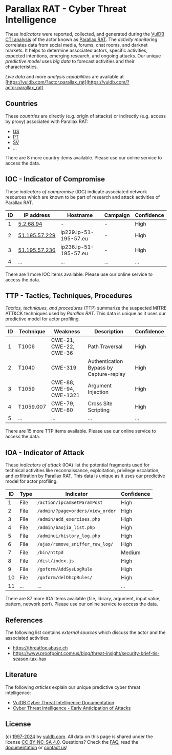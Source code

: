 # Parallax RAT - Cyber Threat Intelligence

These _indicators_ were reported, collected, and generated during the [VulDB CTI analysis](https://vuldb.com/?kb.cti) of the actor known as [Parallax RAT](https://vuldb.com/?actor.parallax_rat). The _activity monitoring_ correlates data from social media, forums, chat rooms, and darknet markets. It helps to determine associated actors, specific activities, expected intentions, emerging research, and ongoing attacks. Our unique _predictive model_ uses _big data_ to forecast activities and their characteristics.

_Live data_ and more _analysis capabilities_ are available at [https://vuldb.com/?actor.parallax_rat](https://vuldb.com/?actor.parallax_rat)

## Countries

These _countries_ are directly (e.g. origin of attacks) or indirectly (e.g. access by proxy) associated with Parallax RAT:

* [US](https://vuldb.com/?country.us)
* [PT](https://vuldb.com/?country.pt)
* [SV](https://vuldb.com/?country.sv)
* ...

There are 8 more country items available. Please use our online service to access the data.

## IOC - Indicator of Compromise

These _indicators of compromise_ (IOC) indicate associated network resources which are known to be part of research and attack activities of Parallax RAT.

ID | IP address | Hostname | Campaign | Confidence
-- | ---------- | -------- | -------- | ----------
1 | [5.2.68.94](https://vuldb.com/?ip.5.2.68.94) | - | - | High
2 | [51.195.57.229](https://vuldb.com/?ip.51.195.57.229) | ip229.ip-51-195-57.eu | - | High
3 | [51.195.57.236](https://vuldb.com/?ip.51.195.57.236) | ip236.ip-51-195-57.eu | - | High
4 | ... | ... | ... | ...

There are 1 more IOC items available. Please use our online service to access the data.

## TTP - Tactics, Techniques, Procedures

_Tactics, techniques, and procedures_ (TTP) summarize the suspected MITRE ATT&CK techniques used by _Parallax RAT_. This data is unique as it uses our predictive model for actor profiling.

ID | Technique | Weakness | Description | Confidence
-- | --------- | -------- | ----------- | ----------
1 | T1006 | CWE-21, CWE-22, CWE-36 | Path Traversal | High
2 | T1040 | CWE-319 | Authentication Bypass by Capture-replay | High
3 | T1059 | CWE-88, CWE-94, CWE-1321 | Argument Injection | High
4 | T1059.007 | CWE-79, CWE-80 | Cross Site Scripting | High
5 | ... | ... | ... | ...

There are 15 more TTP items available. Please use our online service to access the data.

## IOA - Indicator of Attack

These _indicators of attack_ (IOA) list the potential fragments used for technical activities like reconnaissance, exploitation, privilege escalation, and exfiltration by Parallax RAT. This data is unique as it uses our predictive model for actor profiling.

ID | Type | Indicator | Confidence
-- | ---- | --------- | ----------
1 | File | `/action/ipcamSetParamPost` | High
2 | File | `/admin/?page=orders/view_order` | High
3 | File | `/admin/add_exercises.php` | High
4 | File | `/admin/baojia_list.php` | High
5 | File | `/adminui/history_log.php` | High
6 | File | `/ajax/remove_sniffer_raw_log/` | High
7 | File | `/bin/httpd` | Medium
8 | File | `/dist/index.js` | High
9 | File | `/goform/AddSysLogRule` | High
10 | File | `/goform/delDhcpRules/` | High
11 | ... | ... | ...

There are 87 more IOA items available (file, library, argument, input value, pattern, network port). Please use our online service to access the data.

## References

The following list contains _external sources_ which discuss the actor and the associated activities:

* https://threatfox.abuse.ch
* https://www.proofpoint.com/us/blog/threat-insight/security-brief-tis-season-tax-hax

## Literature

The following _articles_ explain our unique predictive cyber threat intelligence:

* [VulDB Cyber Threat Intelligence Documentation](https://vuldb.com/?kb.cti)
* [Cyber Threat Intelligence - Early Anticipation of Attacks](https://www.scip.ch/en/?labs.20201022)

## License

(c) [1997-2024](https://vuldb.com/?kb.changelog) by [vuldb.com](https://vuldb.com/?kb.about). All data on this page is shared under the license [CC BY-NC-SA 4.0](https://creativecommons.org/licenses/by-nc-sa/4.0/). Questions? Check the [FAQ](https://vuldb.com/?kb.faq), read the [documentation](https://vuldb.com/?kb) or [contact us](https://vuldb.com/?contact)!
